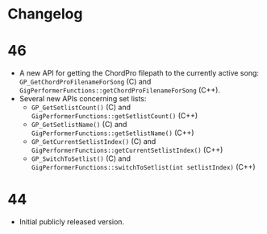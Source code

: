 # Changelog

# 46

- A new API for getting the ChordPro filepath to the currently active song:
  `GP_GetChordProFilenameForSong` (C) and `GigPerformerFunctions::getChordProFilenameForSong` (C++).
- Several new APIs concerning set lists:
  - `GP_GetSetlistCount()` (C) and `GigPerformerFunctions::getSetlistCount()` (C++)
  - `GP_GetSetlistName()` (C) and `GigPerformerFunctions::getSetlistName()` (C++)
  - `GP_GetCurrentSetlistIndex()` (C) and `GigPerformerFunctions::getCurrentSetlistIndex()` (C++)
  - `GP_SwitchToSetlist()` (C) and `GigPerformerFunctions::switchToSetlist(int setlistIndex)` (C++)

# 44

- Initial publicly released version.
